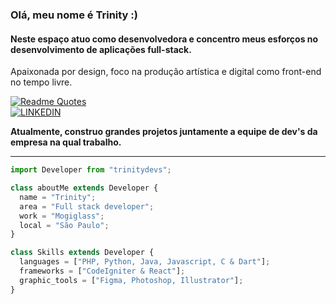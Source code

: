 
### Olá, meu nome é Trinity :)
<h4 align="left"> 
  <strong>Neste espaço atuo como desenvolvedora e concentro meus esforços no desenvolvimento de aplicações full-stack.</strong><br>
</h4>
<p>
    Apaixonada por design, foco na produção artística e digital como front-end no tempo livre.
</p>

[![Readme Quotes](https://quotes-github-readme.vercel.app/api?type=horizontal&theme=nord&quote=Se ‎‎existe ‎‎uma ‎‎forma ‎‎de ‎‎fazer ‎‎melhor, ‎‎descubra-a.&author=Thomas ‎‎Edison
)](https://github.com/piyushsuthar/github-readme-quotes)<br>
[![LINKEDIN](https://img.shields.io/badge/LINKEDIN-f69d50?style=for-the-badge&logo=LINKEDIN&logoColor=white&text_color=fff)](https://www.linkedin.com/in/trinitydomingues/)

<p align="left"> 
  <strong>Atualmente, construo grandes projetos juntamente a equipe de dev's da empresa na qual trabalho.</strong>
</p>
<hr>

```js
import Developer from "trinitydevs";

class aboutMe extends Developer {
  name = "Trinity";
  area = "Full stack developer";
  work = "Mogiglass";
  local = "São Paulo";
}

class Skills extends Developer {
  languages = ["PHP, Python, Java, Javascript, C & Dart"];
  frameworks = ["CodeIgniter & React"];
  graphic_tools = ["Figma, Photoshop, Illustrator"];
}
```











